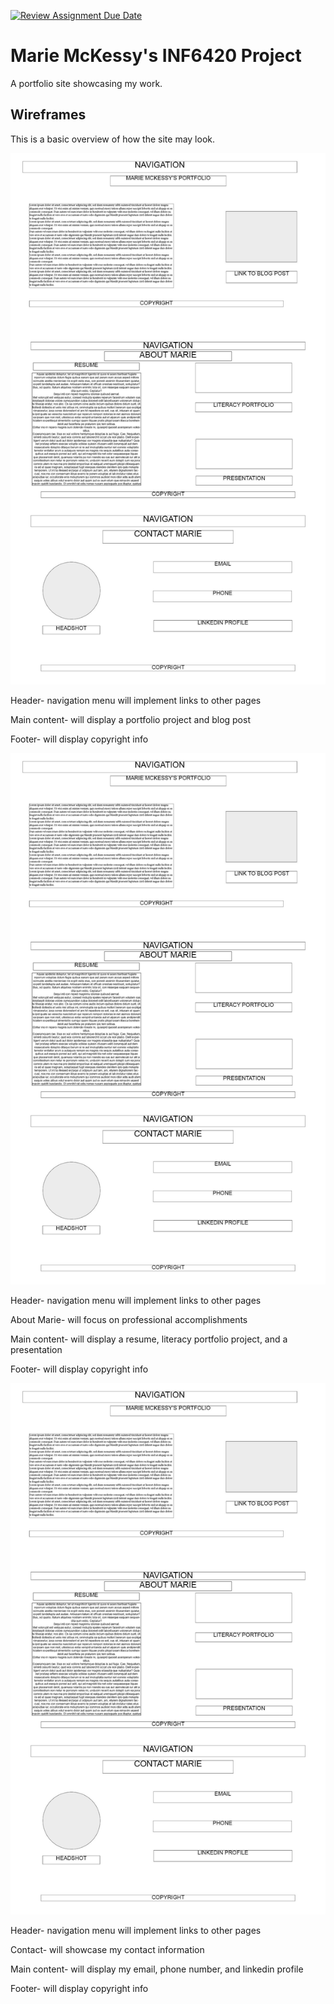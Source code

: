 [![Review Assignment Due Date](https://classroom.github.com/assets/deadline-readme-button-24ddc0f5d75046c5622901739e7c5dd533143b0c8e959d652212380cedb1ea36.svg)](https://classroom.github.com/a/cSGmFTKd)
# Marie McKessy's INF6420 Project

A portfolio site showcasing my work.

## Wireframes

This is a basic overview of how the site may look.

![Wireframe](wireframes/wireframes.jpg)

Header- navigation menu will implement links to other pages

Main content- will display a portfolio project and blog post

Footer- will display copyright info

![Wireframe](wireframes/wireframes.jpg)

Header- navigation menu will implement links to other pages

About Marie- will focus on professional accomplishments

Main content- will display a resume, literacy portfolio project, and a presentation

Footer- will display copyright info

![Wireframe](wireframes/wireframes.jpg)

Header- navigation menu will implement links to other pages

Contact- will showcase my contact information

Main content- will display my email, phone number, and linkedin profile

Footer- will display copyright info
